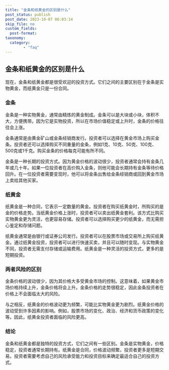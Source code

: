 ```yaml
---
title: "金条和纸黄金的区别是什么"
post_status: publish
post_date: 2023-10-07 06:03:14
skip_file: no
custom_fields: 
  post-format: 
taxonomy:
  category:
        - "faq"
---
```


## 金条和纸黄金的区别是什么

现在，金条和纸黄金都是很受欢迎的投资方式。它们之间的主要区别在于金条是实物黄金，而纸黄金只是一份合同。

### 金条

金条是一种实物黄金，通常由精炼的黄金制成。金条可以是大块或小块，体积不大，方便携带。因为它是实物投资，所以在市场价值稳定或上升时，金条的价格往往会上涨。

金条通常是由黄金矿山或金条经销商发行。投资者可以选择在黄金市场上购买金条。投资者还可以选择购买不同重量的金条，例如1克、10克、50克、100克、500克或1千克。购买金条的价格每克可能有所不同。

金条是一种长期的投资方式。因为黄金价格的波动很少，投资者通常会持有金条几年或几十年。如果一位投资者在高价购入金条，则他可能会长期持有金条等待价格回升。在一位投资者需要变现时，他可以将金条出售给金条经销商或回到黄金市场上卖给其他买家。

### 纸黄金

纸黄金是一种合同，它表示一定数量的黄金。投资者在购买纸黄金时，所购买的是金的价格走势。当纸黄金价格上涨时，投资者可以卖出纸黄金套利。该方式比购买实物黄金更为灵活，也更容易存储。投资者可以选择购买更少的纸黄金，而无需担心鉴定和存储问题。

纸黄金通常是由银行或证券公司发行。投资者可以在股票市场或交易所上购买纸黄金。通过纸黄金投资，投资者可以进行快速买卖，并且可以随时变现。与实物黄金不同，投资者无需支付存储或运输费用。纸黄金是一种灵活的投资方式，更多的是短期投资。

### 两者风险的区别

金条价格的波动很少，因为其价格大多受黄金市场的控制。这意味着，如果黄金市场价格持续上升，金条价格将会上升。金条价格的走势很稳定，因此金条投资者在价格上不会面临太大的风险。

与之相反，纸黄金的价格波动更为频繁，可能比实物黄金更为剧烈。纸黄金价格的波动受到许多因素的影响。例如，股票市场的变化、政治、经济和货币政策的变化等。因此，纸黄金投资者面临的风险更高。

### 结论

金条和纸黄金都是独特的投资方式，它们之间有一些区别。金条是实物黄金，价格稳定，投资者通常长期持有。纸黄金是合同，价格波动频繁，投资者更多是短期交易。投资者需要考虑自己的风险承受能力和投资目标来确定最适合自己的投资方式。
